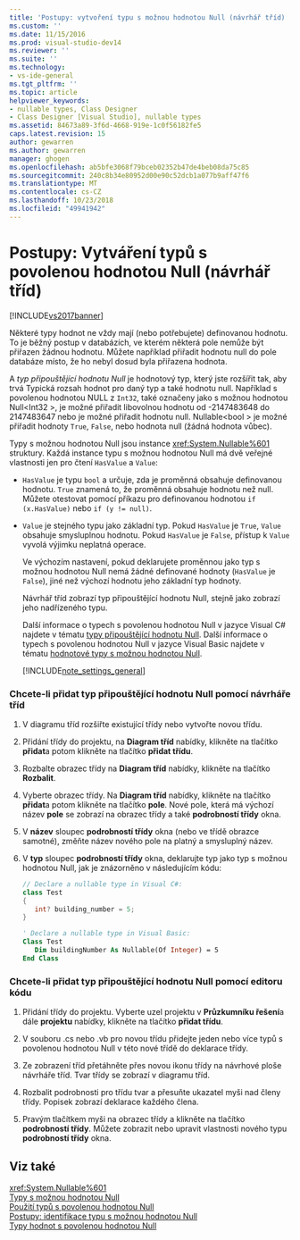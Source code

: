 ```yaml
---
title: 'Postupy: vytvoření typu s možnou hodnotou Null (návrhář tříd) | Dokumentace Microsoftu'
ms.custom: ''
ms.date: 11/15/2016
ms.prod: visual-studio-dev14
ms.reviewer: ''
ms.suite: ''
ms.technology:
- vs-ide-general
ms.tgt_pltfrm: ''
ms.topic: article
helpviewer_keywords:
- nullable types, Class Designer
- Class Designer [Visual Studio], nullable types
ms.assetid: 84673a89-3f6d-4668-919e-1c0f56182fe5
caps.latest.revision: 15
author: gewarren
ms.author: gewarren
manager: ghogen
ms.openlocfilehash: ab5bfe3068f79bceb02352b47de4beb08da75c85
ms.sourcegitcommit: 240c8b34e80952d00e90c52dcb1a077b9aff47f6
ms.translationtype: MT
ms.contentlocale: cs-CZ
ms.lasthandoff: 10/23/2018
ms.locfileid: "49941942"
---
```

# <a name="how-to-create-a-nullable-type-class-designer"></a>Postupy: Vytváření typů s povolenou hodnotou Null (návrhář tříd)
[!INCLUDE[vs2017banner](../includes/vs2017banner.md)]

Některé typy hodnot ne vždy mají (nebo potřebujete) definovanou hodnotu. To je běžný postup v databázích, ve kterém některá pole nemůže být přiřazen žádnou hodnotu. Můžete například přiřadit hodnotu null do pole databáze místo, že ho nebyl dosud byla přiřazena hodnota.  
  
 A *typ připouštějící hodnotu Null* je hodnotový typ, který jste rozšířit tak, aby trvá Typická rozsah hodnot pro daný typ a také hodnotu null. Například s povolenou hodnotou NULL z `Int32`, také označeny jako s možnou hodnotou Null\<Int32 >, je možné přiřadit libovolnou hodnotu od -2147483648 do 2147483647 nebo je možné přiřadit hodnotu null. Nullable\<bool > je možné přiřadit hodnoty `True`, `False`, nebo hodnota null (žádná hodnota vůbec).  
  
 Typy s možnou hodnotou Null jsou instance <xref:System.Nullable%601> struktury. Každá instance typu s možnou hodnotou Null má dvě veřejné vlastnosti jen pro čtení `HasValue` a `Value`:  
  
- `HasValue` je typu `bool` a určuje, zda je proměnná obsahuje definovanou hodnotu. `True` znamená to, že proměnná obsahuje hodnotu než null. Můžete otestovat pomocí příkazu pro definovanou hodnotou `if (x.HasValue)` nebo `if (y != null)`.  
  
- `Value` je stejného typu jako základní typ. Pokud `HasValue` je `True`, `Value` obsahuje smysluplnou hodnotu. Pokud `HasValue` je `False`, přístup k `Value` vyvolá výjimku neplatná operace.  
  
  Ve výchozím nastavení, pokud deklarujete proměnnou jako typ s možnou hodnotou Null nemá žádné definované hodnoty (`HasValue` je `False`), jiné než výchozí hodnotu jeho základní typ hodnoty.  
  
  Návrhář tříd zobrazí typ připouštějící hodnotu Null, stejně jako zobrazí jeho nadřízeného typu.  
  
  Další informace o typech s povolenou hodnotou Null v jazyce Visual C# najdete v tématu [typy připouštějící hodnotu Null](http://msdn.microsoft.com/library/e473cb01-28ca-42be-9cea-f717055d72c6). Další informace o typech s povolenou hodnotou Null v jazyce Visual Basic najdete v tématu [hodnotové typy s možnou hodnotou Null](http://msdn.microsoft.com/library/9ac3b602-6f96-4e6d-96f7-cd4e81c468a6).  
  
  [!INCLUDE[note_settings_general](../includes/note-settings-general-md.md)]  
  
### <a name="to-add-a-nullable-type-by-using-the-class-designer"></a>Chcete-li přidat typ připouštějící hodnotu Null pomocí návrháře tříd  
  
1.  V diagramu tříd rozšiřte existující třídy nebo vytvořte novou třídu.  
  
2.  Přidání třídy do projektu, na **Diagram tříd** nabídky, klikněte na tlačítko **přidat**a potom klikněte na tlačítko **přidat třídu**.  
  
3.  Rozbalte obrazec třídy na **Diagram tříd** nabídky, klikněte na tlačítko **Rozbalit**.  
  
4.  Vyberte obrazec třídy. Na **Diagram tříd** nabídky, klikněte na tlačítko **přidat**a potom klikněte na tlačítko **pole**. Nové pole, která má výchozí název **pole** se zobrazí na obrazec třídy a také **podrobností třídy** okna.  
  
5.  V **název** sloupec **podrobností třídy** okna (nebo ve třídě obrazce samotné), změňte název nového pole na platný a smysluplný název.  
  
6.  V **typ** sloupec **podrobností třídy** okna, deklarujte typ jako typ s možnou hodnotou Null, jak je znázorněno v následujícím kódu:  
  
    ```csharp  
    // Declare a nullable type in Visual C#:  
    class Test  
    {  
       int? building_number = 5;  
    }  
    ```  
  
    ```vb  
    ' Declare a nullable type in Visual Basic:  
    Class Test  
       Dim buildingNumber As Nullable(Of Integer) = 5  
    End Class  
    ```  
  
### <a name="to-add-a-nullable-type-by-using-the-code-editor"></a>Chcete-li přidat typ připouštějící hodnotu Null pomocí editoru kódu  
  
1.  Přidání třídy do projektu. Vyberte uzel projektu v **Průzkumníku řešení**a dále **projektu** nabídky, klikněte na tlačítko **přidat třídu**.  
  
2.  V souboru .cs nebo .vb pro novou třídu přidejte jeden nebo více typů s povolenou hodnotou Null v této nové třídě do deklarace třídy.  
  
3.  Ze zobrazení tříd přetáhněte přes novou ikonu třídy na návrhové ploše návrháře tříd. Tvar třídy se zobrazí v diagramu tříd.  
  
4.  Rozbalit podrobnosti pro třídu tvar a přesuňte ukazatel myši nad členy třídy. Popisek zobrazí deklarace každého člena.  
  
5.  Pravým tlačítkem myši na obrazec třídy a klikněte na tlačítko **podrobností třídy**. Můžete zobrazit nebo upravit vlastnosti nového typu **podrobností třídy** okna.  
  
## <a name="see-also"></a>Viz také  
 <xref:System.Nullable%601>   
 [Typy s možnou hodnotou Null](http://msdn.microsoft.com/library/e473cb01-28ca-42be-9cea-f717055d72c6)   
 [Použití typů s povolenou hodnotou Null](http://msdn.microsoft.com/library/0bacbe72-ce15-4b14-83e1-9c14e6380c28)   
 [Postupy: identifikace typu s možnou hodnotou Null](http://msdn.microsoft.com/library/d4b67ee2-66e8-40c1-ae9d-545d32c71387)   
 [Typy hodnot s povolenou hodnotou Null](http://msdn.microsoft.com/library/9ac3b602-6f96-4e6d-96f7-cd4e81c468a6)



